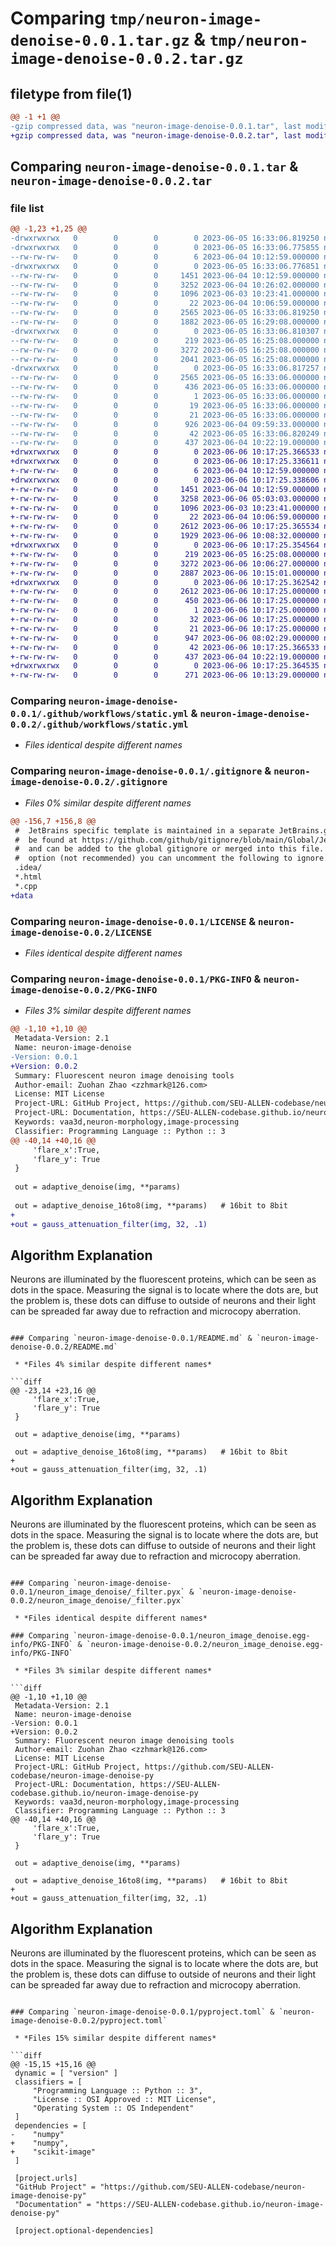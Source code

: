 # Comparing `tmp/neuron-image-denoise-0.0.1.tar.gz` & `tmp/neuron-image-denoise-0.0.2.tar.gz`

## filetype from file(1)

```diff
@@ -1 +1 @@
-gzip compressed data, was "neuron-image-denoise-0.0.1.tar", last modified: Mon Jun  5 16:33:06 2023, max compression
+gzip compressed data, was "neuron-image-denoise-0.0.2.tar", last modified: Tue Jun  6 10:17:25 2023, max compression
```

## Comparing `neuron-image-denoise-0.0.1.tar` & `neuron-image-denoise-0.0.2.tar`

### file list

```diff
@@ -1,23 +1,25 @@
-drwxrwxrwx   0        0        0        0 2023-06-05 16:33:06.819250 neuron-image-denoise-0.0.1/
-drwxrwxrwx   0        0        0        0 2023-06-05 16:33:06.775855 neuron-image-denoise-0.0.1/.github/
--rw-rw-rw-   0        0        0        6 2023-06-04 10:12:59.000000 neuron-image-denoise-0.0.1/.github/python-version.txt
-drwxrwxrwx   0        0        0        0 2023-06-05 16:33:06.776851 neuron-image-denoise-0.0.1/.github/workflows/
--rw-rw-rw-   0        0        0     1451 2023-06-04 10:12:59.000000 neuron-image-denoise-0.0.1/.github/workflows/static.yml
--rw-rw-rw-   0        0        0     3252 2023-06-04 10:26:02.000000 neuron-image-denoise-0.0.1/.gitignore
--rw-rw-rw-   0        0        0     1096 2023-06-03 10:23:41.000000 neuron-image-denoise-0.0.1/LICENSE
--rw-rw-rw-   0        0        0       22 2023-06-04 10:06:59.000000 neuron-image-denoise-0.0.1/MANIFEST.in
--rw-rw-rw-   0        0        0     2565 2023-06-05 16:33:06.819250 neuron-image-denoise-0.0.1/PKG-INFO
--rw-rw-rw-   0        0        0     1882 2023-06-05 16:29:08.000000 neuron-image-denoise-0.0.1/README.md
-drwxrwxrwx   0        0        0        0 2023-06-05 16:33:06.810307 neuron-image-denoise-0.0.1/neuron_image_denoise/
--rw-rw-rw-   0        0        0      219 2023-06-05 16:25:08.000000 neuron-image-denoise-0.0.1/neuron_image_denoise/__init__.py
--rw-rw-rw-   0        0        0     3272 2023-06-05 16:25:08.000000 neuron-image-denoise-0.0.1/neuron_image_denoise/_filter.pyx
--rw-rw-rw-   0        0        0     2041 2023-06-05 16:25:08.000000 neuron-image-denoise-0.0.1/neuron_image_denoise/filter.py
-drwxrwxrwx   0        0        0        0 2023-06-05 16:33:06.817257 neuron-image-denoise-0.0.1/neuron_image_denoise.egg-info/
--rw-rw-rw-   0        0        0     2565 2023-06-05 16:33:06.000000 neuron-image-denoise-0.0.1/neuron_image_denoise.egg-info/PKG-INFO
--rw-rw-rw-   0        0        0      436 2023-06-05 16:33:06.000000 neuron-image-denoise-0.0.1/neuron_image_denoise.egg-info/SOURCES.txt
--rw-rw-rw-   0        0        0        1 2023-06-05 16:33:06.000000 neuron-image-denoise-0.0.1/neuron_image_denoise.egg-info/dependency_links.txt
--rw-rw-rw-   0        0        0       19 2023-06-05 16:33:06.000000 neuron-image-denoise-0.0.1/neuron_image_denoise.egg-info/requires.txt
--rw-rw-rw-   0        0        0       21 2023-06-05 16:33:06.000000 neuron-image-denoise-0.0.1/neuron_image_denoise.egg-info/top_level.txt
--rw-rw-rw-   0        0        0      926 2023-06-04 09:59:33.000000 neuron-image-denoise-0.0.1/pyproject.toml
--rw-rw-rw-   0        0        0       42 2023-06-05 16:33:06.820249 neuron-image-denoise-0.0.1/setup.cfg
--rw-rw-rw-   0        0        0      437 2023-06-04 10:22:19.000000 neuron-image-denoise-0.0.1/setup.py
+drwxrwxrwx   0        0        0        0 2023-06-06 10:17:25.366533 neuron-image-denoise-0.0.2/
+drwxrwxrwx   0        0        0        0 2023-06-06 10:17:25.336611 neuron-image-denoise-0.0.2/.github/
+-rw-rw-rw-   0        0        0        6 2023-06-04 10:12:59.000000 neuron-image-denoise-0.0.2/.github/python-version.txt
+drwxrwxrwx   0        0        0        0 2023-06-06 10:17:25.338606 neuron-image-denoise-0.0.2/.github/workflows/
+-rw-rw-rw-   0        0        0     1451 2023-06-04 10:12:59.000000 neuron-image-denoise-0.0.2/.github/workflows/static.yml
+-rw-rw-rw-   0        0        0     3258 2023-06-06 05:03:03.000000 neuron-image-denoise-0.0.2/.gitignore
+-rw-rw-rw-   0        0        0     1096 2023-06-03 10:23:41.000000 neuron-image-denoise-0.0.2/LICENSE
+-rw-rw-rw-   0        0        0       22 2023-06-04 10:06:59.000000 neuron-image-denoise-0.0.2/MANIFEST.in
+-rw-rw-rw-   0        0        0     2612 2023-06-06 10:17:25.365534 neuron-image-denoise-0.0.2/PKG-INFO
+-rw-rw-rw-   0        0        0     1929 2023-06-06 10:08:32.000000 neuron-image-denoise-0.0.2/README.md
+drwxrwxrwx   0        0        0        0 2023-06-06 10:17:25.354564 neuron-image-denoise-0.0.2/neuron_image_denoise/
+-rw-rw-rw-   0        0        0      219 2023-06-05 16:25:08.000000 neuron-image-denoise-0.0.2/neuron_image_denoise/__init__.py
+-rw-rw-rw-   0        0        0     3272 2023-06-06 10:06:27.000000 neuron-image-denoise-0.0.2/neuron_image_denoise/_filter.pyx
+-rw-rw-rw-   0        0        0     2887 2023-06-06 10:15:01.000000 neuron-image-denoise-0.0.2/neuron_image_denoise/filter.py
+drwxrwxrwx   0        0        0        0 2023-06-06 10:17:25.362542 neuron-image-denoise-0.0.2/neuron_image_denoise.egg-info/
+-rw-rw-rw-   0        0        0     2612 2023-06-06 10:17:25.000000 neuron-image-denoise-0.0.2/neuron_image_denoise.egg-info/PKG-INFO
+-rw-rw-rw-   0        0        0      450 2023-06-06 10:17:25.000000 neuron-image-denoise-0.0.2/neuron_image_denoise.egg-info/SOURCES.txt
+-rw-rw-rw-   0        0        0        1 2023-06-06 10:17:25.000000 neuron-image-denoise-0.0.2/neuron_image_denoise.egg-info/dependency_links.txt
+-rw-rw-rw-   0        0        0       32 2023-06-06 10:17:25.000000 neuron-image-denoise-0.0.2/neuron_image_denoise.egg-info/requires.txt
+-rw-rw-rw-   0        0        0       21 2023-06-06 10:17:25.000000 neuron-image-denoise-0.0.2/neuron_image_denoise.egg-info/top_level.txt
+-rw-rw-rw-   0        0        0      947 2023-06-06 08:02:29.000000 neuron-image-denoise-0.0.2/pyproject.toml
+-rw-rw-rw-   0        0        0       42 2023-06-06 10:17:25.366533 neuron-image-denoise-0.0.2/setup.cfg
+-rw-rw-rw-   0        0        0      437 2023-06-04 10:22:19.000000 neuron-image-denoise-0.0.2/setup.py
+drwxrwxrwx   0        0        0        0 2023-06-06 10:17:25.364535 neuron-image-denoise-0.0.2/test/
+-rw-rw-rw-   0        0        0      271 2023-06-06 10:13:29.000000 neuron-image-denoise-0.0.2/test/case1.py
```

### Comparing `neuron-image-denoise-0.0.1/.github/workflows/static.yml` & `neuron-image-denoise-0.0.2/.github/workflows/static.yml`

 * *Files identical despite different names*

### Comparing `neuron-image-denoise-0.0.1/.gitignore` & `neuron-image-denoise-0.0.2/.gitignore`

 * *Files 0% similar despite different names*

```diff
@@ -156,7 +156,8 @@
 #  JetBrains specific template is maintained in a separate JetBrains.gitignore that can
 #  be found at https://github.com/github/gitignore/blob/main/Global/JetBrains.gitignore
 #  and can be added to the global gitignore or merged into this file.  For a more nuclear
 #  option (not recommended) you can uncomment the following to ignore the entire idea folder.
 .idea/
 *.html
 *.cpp
+data
```

### Comparing `neuron-image-denoise-0.0.1/LICENSE` & `neuron-image-denoise-0.0.2/LICENSE`

 * *Files identical despite different names*

### Comparing `neuron-image-denoise-0.0.1/PKG-INFO` & `neuron-image-denoise-0.0.2/PKG-INFO`

 * *Files 3% similar despite different names*

```diff
@@ -1,10 +1,10 @@
 Metadata-Version: 2.1
 Name: neuron-image-denoise
-Version: 0.0.1
+Version: 0.0.2
 Summary: Fluorescent neuron image denoising tools
 Author-email: Zuohan Zhao <zzhmark@126.com>
 License: MIT License
 Project-URL: GitHub Project, https://github.com/SEU-ALLEN-codebase/neuron-image-denoise-py
 Project-URL: Documentation, https://SEU-ALLEN-codebase.github.io/neuron-image-denoise-py
 Keywords: vaa3d,neuron-morphology,image-processing
 Classifier: Programming Language :: Python :: 3
@@ -40,14 +40,16 @@
     'flare_x':True, 
     'flare_y': True
 }
 
 out = adaptive_denoise(img, **params)
 
 out = adaptive_denoise_16to8(img, **params)   # 16bit to 8bit
+
+out = gauss_attenuation_filter(img, 32, .1)
 ```
 
 ## Algorithm Explanation
 
 Neurons are illuminated by the fluorescent proteins, which can be seen as dots in the space. Measuring the signal is to 
 locate where the dots are, but the problem is, these dots can diffuse to outside of neurons and their light can be
 spreaded far away due to refraction and microcopy aberration.
```

### Comparing `neuron-image-denoise-0.0.1/README.md` & `neuron-image-denoise-0.0.2/README.md`

 * *Files 4% similar despite different names*

```diff
@@ -23,14 +23,16 @@
     'flare_x':True, 
     'flare_y': True
 }
 
 out = adaptive_denoise(img, **params)
 
 out = adaptive_denoise_16to8(img, **params)   # 16bit to 8bit
+
+out = gauss_attenuation_filter(img, 32, .1)
 ```
 
 ## Algorithm Explanation
 
 Neurons are illuminated by the fluorescent proteins, which can be seen as dots in the space. Measuring the signal is to 
 locate where the dots are, but the problem is, these dots can diffuse to outside of neurons and their light can be
 spreaded far away due to refraction and microcopy aberration.
```

### Comparing `neuron-image-denoise-0.0.1/neuron_image_denoise/_filter.pyx` & `neuron-image-denoise-0.0.2/neuron_image_denoise/_filter.pyx`

 * *Files identical despite different names*

### Comparing `neuron-image-denoise-0.0.1/neuron_image_denoise.egg-info/PKG-INFO` & `neuron-image-denoise-0.0.2/neuron_image_denoise.egg-info/PKG-INFO`

 * *Files 3% similar despite different names*

```diff
@@ -1,10 +1,10 @@
 Metadata-Version: 2.1
 Name: neuron-image-denoise
-Version: 0.0.1
+Version: 0.0.2
 Summary: Fluorescent neuron image denoising tools
 Author-email: Zuohan Zhao <zzhmark@126.com>
 License: MIT License
 Project-URL: GitHub Project, https://github.com/SEU-ALLEN-codebase/neuron-image-denoise-py
 Project-URL: Documentation, https://SEU-ALLEN-codebase.github.io/neuron-image-denoise-py
 Keywords: vaa3d,neuron-morphology,image-processing
 Classifier: Programming Language :: Python :: 3
@@ -40,14 +40,16 @@
     'flare_x':True, 
     'flare_y': True
 }
 
 out = adaptive_denoise(img, **params)
 
 out = adaptive_denoise_16to8(img, **params)   # 16bit to 8bit
+
+out = gauss_attenuation_filter(img, 32, .1)
 ```
 
 ## Algorithm Explanation
 
 Neurons are illuminated by the fluorescent proteins, which can be seen as dots in the space. Measuring the signal is to 
 locate where the dots are, but the problem is, these dots can diffuse to outside of neurons and their light can be
 spreaded far away due to refraction and microcopy aberration.
```

### Comparing `neuron-image-denoise-0.0.1/pyproject.toml` & `neuron-image-denoise-0.0.2/pyproject.toml`

 * *Files 15% similar despite different names*

```diff
@@ -15,15 +15,16 @@
 dynamic = [ "version" ]
 classifiers = [
     "Programming Language :: Python :: 3",
     "License :: OSI Approved :: MIT License",
     "Operating System :: OS Independent"
 ]
 dependencies = [
-    "numpy"
+    "numpy",
+    "scikit-image"
 ]
 
 [project.urls]
 "GitHub Project" = "https://github.com/SEU-ALLEN-codebase/neuron-image-denoise-py"
 "Documentation" = "https://SEU-ALLEN-codebase.github.io/neuron-image-denoise-py"
 
 [project.optional-dependencies]
```


